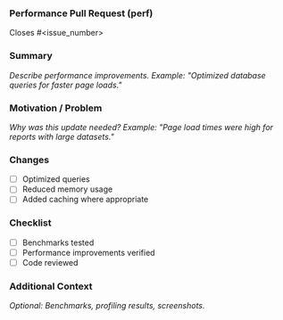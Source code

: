 ### Performance Pull Request (perf)

Closes #<issue_number>

### Summary
_Describe performance improvements. Example: "Optimized database queries for faster page loads."_

### Motivation / Problem
_Why was this update needed? Example: "Page load times were high for reports with large datasets."_

### Changes
- [ ] Optimized queries
- [ ] Reduced memory usage
- [ ] Added caching where appropriate

### Checklist
- [ ] Benchmarks tested
- [ ] Performance improvements verified
- [ ] Code reviewed

### Additional Context
_Optional: Benchmarks, profiling results, screenshots._

